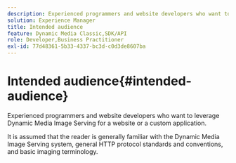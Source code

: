 ```yaml
---
description: Experienced programmers and website developers who want to leverage Dynamic Media Image Serving for a website or a custom application.
solution: Experience Manager
title: Intended audience
feature: Dynamic Media Classic,SDK/API
role: Developer,Business Practitioner
exl-id: 77d48361-5b33-4337-bc3d-c0d3de8607ba
---
```

# Intended audience{#intended-audience}

Experienced programmers and website developers who want to leverage Dynamic Media Image Serving for a website or a custom application.

It is assumed that the reader is generally familiar with the Dynamic Media Image Serving system, general HTTP protocol standards and conventions, and basic imaging terminology.
